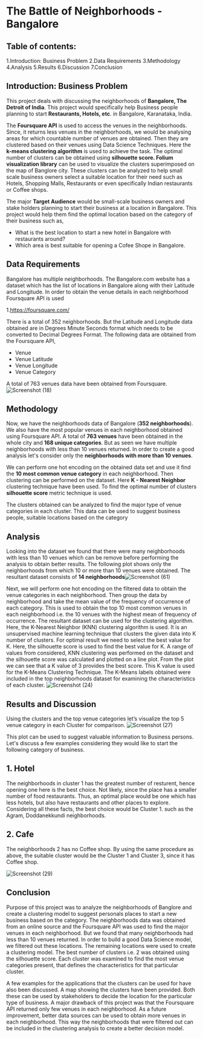 # The Battle of Neighborhoods - Bangalore
## Table of contents:

1.Introduction: Business Problem
2.Data Requirements
3.Methodology
4.Analysis
5.Results
6.Discussion
7.Conclusion
 
## Introduction: Business Problem 

This project deals with discussing the neighborhoods of **Bangalore, The Detroit of India**. This project would specifically help Business people planning to start **Restaurants, Hotels, etc**. in Bangalore, Karanataka, India.

The **Foursquare API** is used to access the venues in the neighborhoods. Since, it returns less venues in the neighborhoods, we would be analysing areas for which countable number of venues are obtained. Then they are clustered based on their venues using Data Science Techniques. Here the **k-means clustering algorithm** is used to achieve the task. The optimal number of clusters can be obtained using **silhouette score. Folium visualization library** can be used to visualize the clusters superimposed on the map of Banglore city. These clusters can be analyzed to help small scale business owners select a suitable location for their need such as Hotels, Shopping Malls, Restaurants or even specifically Indian restaurants or Coffee shops.

The major **Target Audience** would be small-scale business owners and stake holders planning to start their business at a location in Bangalore. This project would help them find the optimal location based on the category of their business such as,

- What is the best location to start a new hotel in Bangalore with restaurants around?
- Which area is best suitable for opening a Cofee Shope in Bangalore.

## Data Requirements

Bangalore has multiple neighborhoods. The Bangalore.com website has a dataset which has the list of locations in Bangalore along with their Latitude and Longitude. In order to obtain the venue details in each neighborhood Foursquare API is used

1.https://foursquare.com/
  
  
There is a total of 352 neighborhoods. But the Latitude and Longitude data obtained are in Degrees Minute Seconds format which needs to be converted to Decimal Degrees Format. The following data are obtained from the Foursquare API,

- Venue
- Venue Latitude
- Venue Longitude
- Venue Category 

A total of 763 venues data have been obtained from Foursquare.
![Screenshot (18)](https://user-images.githubusercontent.com/72783418/125479535-d88feec4-c4b8-4171-a282-8735e528bc85.png)


## Methodology

Now, we have the neighborhoods data of Bangalore (**352 neighborhoods**). We also have the most popular venues in each neighborhood obtained using Foursquare API. A total of **763 venues** have been obtained in the whole city and **168 unique categories**. But as seen we have multiple neighborhoods with less than 10 venues returned. In order to create a good analysis let's consider only the **neighborhoods with more than 10 venues**.

We can perform one hot encoding on the obtained data set and use it find the **10 most common venue category** in each neighborhood. Then clustering can be performed on the dataset. Here **K - Nearest Neighbor** clustering technique have been used. To find the optimal number of clusters **silhouette score** metric technique is used.

The clusters obtained can be analyzed to find the major type of venue categories in each cluster. This data can be used to suggest business people, suitable locations based on the category

## Analysis

Looking into the dataset we found that there were many neighborhoods with less than 10 venues which can be remove before performing the analysis to obtain better results. The following plot shows only the neighborhoods from which 10 or more than 10 venues were obtained. The resultant dataset consists of **14 neighborhoods**![Screenshot (61)](https://user-images.githubusercontent.com/72783418/114001009-2be7ac00-9879-11eb-9d20-752c00b87500.png)


Next, we will perform one hot encoding on the filtered data to obtain the venue categories in each neighborhood. Then group the data by neighborhood and take the mean value of the frequency of occurrence of each category. This is used to obtain the top 10 most common venues in each neighborhood i.e. the 10 venues with the highest mean of frequency of occurrence. The resultant dataset can be used for the clustering algorithm. Here, the K-Nearest Neighbor (KNN) clustering algorithm is used. It is an unsupervised machine learning technique that clusters the given data into K number of clusters. For optimal result we need to select the best value for K. Here, the silhouette score is used to find the best value for K. A range of values from  considered, KNN clustering was performed on the dataset and the silhouette score was calculated and plotted on a line plot. From the plot we can see that a K value of 3 provides the best score. This K value is used for the K-Means Clustering Technique. The K-Means labels obtained were included in the top neighborhoods dataset for examining the characteristics of each cluster.
![Screenshot (24)](https://user-images.githubusercontent.com/72783418/125479897-934cedb7-b9c2-4f16-9aef-fff789d04c05.png)


## Results and Discussion

Using the clusters and the top venue categories let’s visualize the top 5 venue category in each Cluster for comparison.
![Screenshot (27)](https://user-images.githubusercontent.com/72783418/125480033-f894eaba-1feb-4fa6-aafa-35b1a2661f2c.png)


This plot can be used to suggest valuable information to Business persons. Let's discuss a few examples considering they would like to start the following category of business.

## 1. Hotel

The neighborhoods in cluster 1 has the greatest number of resturent, hence opening one here is the best choice. Not likely, since the place has a smaller number of food restaurants. Thus, an optimal place would be one which has less hotels, but also have restaurants and other places to explore. Considering all these facts, the best choice would be Cluster 1. such as the Agram, Doddanekkundi neighborhoods.

## 2. Cafe

The neighborhoods 2 has no Coffee shop. By using the same procedure as above, the suitable cluster would be the Cluster 1 and Cluster 3, since it has Coffee shop.

![Screenshot (29)](https://user-images.githubusercontent.com/72783418/125480200-914096b5-d27b-4f58-8e89-b4b053e8d009.png)


## Conclusion

Purpose of this project was to analyze the neighborhoods of Banglore and create a clustering model to suggest personals places to start a new business based on the category. The neighborhoods data was obtained from an online source and the Foursquare API was used to find the major venues in each neighborhood. But we found that many neighborhoods had less than 10 venues returned. In order to build a good Data Science model, we filtered out these locations. The remaining locations were used to create a clustering model. The best number of clusters i.e. 2 was obtained using the silhouette score. Each cluster was examined to find the most venue categories present, that defines the characteristics for that particular cluster.

A few examples for the applications that the clusters can be used for have also been discussed. A map showing the clusters have been provided. Both these can be used by stakeholders to decide the location for the particular type of business. A major drawback of this project was that the Foursquare API returned only few venues in each neighborhood. As a future improvement, better data sources can be used to obtain more venues in each neighborhood. This way the neighborhoods that were filtered out can be included in the clustering analysis to create a better decision model.

